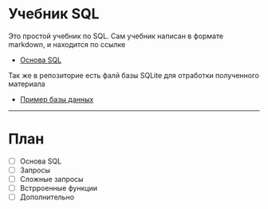 # Учебник SQL

Это простой учебник по SQL. 
Сам учебник написан в формате markdown, и находится по ссылке 
- [Основа SQL](./base.md)

Так же в репозиторие есть фалй базы SQLite для отработки полученного материала
- [Пример базы данных](./example.db)


---

# План
- [ ] Основа SQL
- [ ] Запросы
- [ ] Сложные запросы
- [ ] Встрроенные функции
- [ ] Дополнительно
